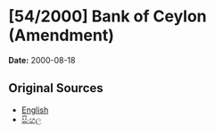 # [54/2000] Bank of Ceylon (Amendment)

**Date:** 2000-08-18

## Original Sources

- [English](https://documents.gov.lk/view/acts/2000/8/54-2000_E.pdf)
- [සිංහල](https://documents.gov.lk/view/acts/2000/8/54-2000_S.pdf)
